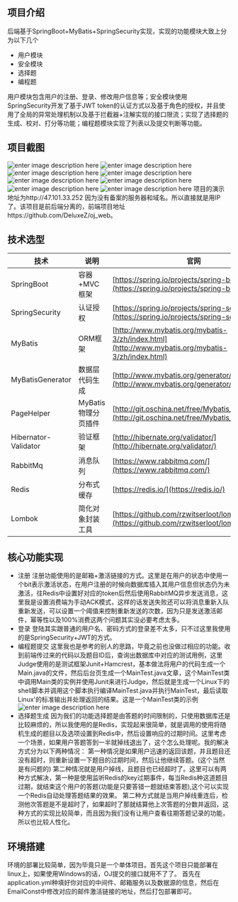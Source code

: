 ## 项目介绍

后端基于SpringBoot+MyBatis+SpringSecurity实现，实现的功能模块大致上分为以下几个
- 用户模块
- 安全模块
- 选择题
- 编程题  
  
 用户模块包含用户的注册、登录、修改用户信息等；安全模块使用SpringSecurity开发了基于JWT token的认证方式以及基于角色的授权，并且使用了全局的异常处理机制以及基于拦截器+注解实现的接口限流；实现了选择题的生成、校对、打分等功能；编程题模块实现了列表以及提交判断等功能。

## 项目截图
![enter image description here](http://img.sgxm.tech/01.PNG)
![enter image description here](http://img.sgxm.tech/02.PNG)
![enter image description here](http://img.sgxm.tech/03.PNG)
![enter image description here](http://img.sgxm.tech/03.PNG)
![enter image description here](http://img.sgxm.tech/05.PNG)
![enter image description here](http://img.sgxm.tech/06.PNG)
![enter image description here](http://img.sgxm.tech/07.PNG)
![enter image description here](http://img.sgxm.tech/08.PNG)
项目的演示地址为http://47.101.33.252 因为没有备案的服务器和域名。所以直接就是用IP了。该项目是前后端分离的，前端项目地址https://github.com/DeluxeZ/oj_web。
## 技术选型
| 技术                 | 说明                | 官网                                                         |
| -------------------- | ------------------- | ------------------------------------------------------------ |
| SpringBoot           | 容器+MVC框架        | [https://spring.io/projects/spring-boot](https://spring.io/projects/spring-boot)|
| SpringSecurity           | 认证授权        | [https://spring.io/projects/spring-security](https://spring.io/projects/spring-security)|
| MyBatis              | ORM框架             | [http://www.mybatis.org/mybatis-3/zh/index.html](http://www.mybatis.org/mybatis-3/zh/index.html) |
| MyBatisGenerator     | 数据层代码生成      | [http://www.mybatis.org/generator/index.html](http://www.mybatis.org/generator/index.html) |
| PageHelper           | MyBatis物理分页插件 | [http://git.oschina.net/free/Mybatis_PageHelper](http://git.oschina.net/free/Mybatis_PageHelper) |
| Hibernator-Validator | 验证框架            | [http://hibernate.org/validator/](http://hibernate.org/validator/) |
| RabbitMq             | 消息队列            | [https://www.rabbitmq.com/](https://www.rabbitmq.com/)       |
| Redis                | 分布式缓存          | [https://redis.io/](https://redis.io/)                       |
| Lombok               | 简化对象封装工具    | [https://github.com/rzwitserloot/lombok](https://github.com/rzwitserloot/lombok) |
## 核心功能实现
- 注册
注册功能使用的是邮箱+激活链接的方式。这里是在用户的状态中使用一个bit表示激活状态，在用户注册的时候向数据库插入其用户信息但状态仍为未激活，往Redis中设置好对应的token后然后使用RabbitMQ异步发送消息，这里我是设置消费端为手动ACK模式，这样的话发送失败还可以将消息重新入队重新发送，可以设置一个阈值来控制重新发送的次数，因为只是发送激活邮件，幂等性以及100%消费这两个问题其实没必要考虑太多。
- 登录
登陆其实跟普通的用户名、密码方式的登录差不太多，只不过这里我使用的是SpringSecurity+JWT的方式。
- 编程题提交
这里我也是参考的别人的思路，毕竟之前也没做过相应的功能。收到前端传过来的代码以及题目ID后，查询出数据库中对应的测试用例，这里Judge使用的是测试框架Junit+Hamcrest，基本做法将用户的代码生成一个Main.java的文件，然后后台页生成一个MainTest.java文章，这个MainTest类中调用Main类的实例并使用Junit来进行Judge，然后就是生成一个Linux下的shell脚本并调用这个脚本执行编译MainTest.java并执行MainTest，最后读取Linux'的标准输出并处理返回的结果。这是一个MainTest类的示例
![enter image description here](http://img.sgxm.tech/09.PNG)
- 选择题生成
因为我们的功能选择题是由答题的时间限制的，只使用数据库还是比较麻烦的，所以我使用的是Redis，实现起来很简单，就是调用的使用将随机生成的题目以及选项设置到Redis中，然后设置响应的过期时间。这里考虑一个场景，如果用户答题答到一半就掉线退出了，这个怎么处理呢。我的解决方式分为以下两种情况：
第一种情况是如果用户迅速的返回该题，并且题目还没有超时，则重新设置一下题目的过期时间，然后让他继续答题。(这个当然是有问题的)
第二种情况就是用户掉线，且题目也已经超时了。这里可以有两种方式解决，第一种是使用监听Redis的key过期事件，每当Redis种这道题目过期，就结束这个用户的答题(功能是只要答错一题就结束答题),这个可以实现一个Redis自动处理答题结果的效果。
第二种方式就是当用户掉线重连后，检测他次答题是不是超时了，如果超时了那就结算他上次答题的分数并返回，这种方式的实现比较简单，而且因为我们没有让用户查看往期答题记录的功能，所以也比较人性化。
## 环境搭建
环境的部署比较简单，因为毕竟只是一个单体项目。首先这个项目只能部署在linux上，如果使用Windows的话，OJ提交的接口就用不了了。
首先在application.yml种填好你对应的中间件、邮箱服务以及数据源的信息，然后在EmailConst中修改对应的邮件激活链接的地址，然后打包部署即可。
